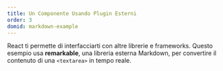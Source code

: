 ```yaml
---
title: Un Componente Usando Plugin Esterni
order: 3
domid: markdown-example
---
```


React ti permette di interfacciarti con altre librerie e frameworks. Questo esempio usa **remarkable**, una libreria esterna Markdown, per convertire il contenuto di una `<textarea>` in tempo reale.
